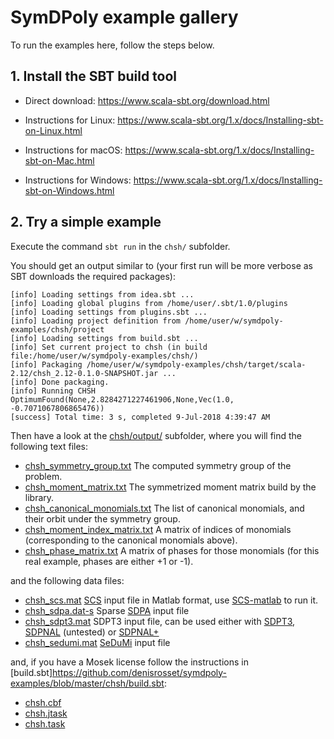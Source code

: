 # SymDPoly example gallery

To run the examples here, follow the steps below.

## 1. Install the SBT build tool

- Direct download: https://www.scala-sbt.org/download.html

- Instructions for Linux: https://www.scala-sbt.org/1.x/docs/Installing-sbt-on-Linux.html

- Instructions for macOS: https://www.scala-sbt.org/1.x/docs/Installing-sbt-on-Mac.html

- Instructions for Windows: https://www.scala-sbt.org/1.x/docs/Installing-sbt-on-Windows.html

## 2. Try a simple example

Execute the command `sbt run` in the `chsh/` subfolder.

You should get an output similar to (your first run will be more verbose as SBT downloads the required packages):

```
[info] Loading settings from idea.sbt ...
[info] Loading global plugins from /home/user/.sbt/1.0/plugins
[info] Loading settings from plugins.sbt ...
[info] Loading project definition from /home/user/w/symdpoly-examples/chsh/project
[info] Loading settings from build.sbt ...
[info] Set current project to chsh (in build file:/home/user/w/symdpoly-examples/chsh/)
[info] Packaging /home/user/w/symdpoly-examples/chsh/target/scala-2.12/chsh_2.12-0.1.0-SNAPSHOT.jar ...
[info] Done packaging.
[info] Running CHSH 
OptimumFound(None,2.8284271227461906,None,Vec(1.0, -0.7071067806865476))
[success] Total time: 3 s, completed 9-Jul-2018 4:39:47 AM
```

Then have a look at the [chsh/output/](https://github.com/denisrosset/symdpoly-examples/tree/master/chsh/output) subfolder, where you will find the following text files:

- [chsh_symmetry_group.txt](https://github.com/denisrosset/symdpoly-examples/blob/master/chsh/output/chsh_symmetry_group.txt) The computed symmetry group of the problem.
- [chsh_moment_matrix.txt](https://github.com/denisrosset/symdpoly-examples/blob/master/chsh/output/chsh_moment_matrix.txt) The symmetrized moment matrix build by the library.
- [chsh_canonical_monomials.txt](https://github.com/denisrosset/symdpoly-examples/blob/master/chsh/output/chsh_canonical_monomials.txt) The list of canonical monomials, and their orbit under the symmetry group.
- [chsh_moment_index_matrix.txt](https://github.com/denisrosset/symdpoly-examples/blob/master/chsh/output/chsh_moment_index_matrix.txt) A matrix of indices of monomials (corresponding to the canonical monomials above).
- [chsh_phase_matrix.txt](https://github.com/denisrosset/symdpoly-examples/blob/master/chsh/output/chsh_phase_matrix.txt) A matrix of phases for those monomials (for this real example, phases are either +1 or -1).

and the following data files:

- [chsh_scs.mat](https://github.com/denisrosset/symdpoly-examples/blob/master/chsh/output/chsh_scs.mat) [SCS](https://github.com/cvxgrp/scs) input file in Matlab format, use [SCS-matlab](https://github.com/bodono/scs-matlab) to run it.
- [chsh_sdpa.dat-s](https://github.com/denisrosset/symdpoly-examples/blob/master/chsh/output/chsh_sdpa.dat-s) Sparse [SDPA](http://sdpa.sourceforge.net/) input file
- [chsh_sdpt3.mat](https://github.com/denisrosset/symdpoly-examples/blob/master/chsh/output/chsh_sdpt3.mat) SDPT3 input file, can be used either with [SDPT3](http://www.math.nus.edu.sg/~mattohkc/sdpt3.html), [SDPNAL](http://www.math.nus.edu.sg/~mattohkc/SDPNAL.html) (untested) or [SDPNAL+](http://www.math.nus.edu.sg/~mattohkc/SDPNALplus.html)
- [chsh_sedumi.mat](https://github.com/denisrosset/symdpoly-examples/blob/master/chsh/output/chsh_sedumi.mat) [SeDuMi](http://sedumi.ie.lehigh.edu/) input file

and, if you have a Mosek license follow the instructions in [build.sbt]https://github.com/denisrosset/symdpoly-examples/blob/master/chsh/build.sbt:

- [chsh.cbf](https://github.com/denisrosset/symdpoly-examples/blob/master/chsh/output/chsh.cbf)
- [chsh.jtask](https://github.com/denisrosset/symdpoly-examples/blob/master/chsh/output/chsh.jtask)
- [chsh.task](https://github.com/denisrosset/symdpoly-examples/blob/master/chsh/output/chsh.task)
